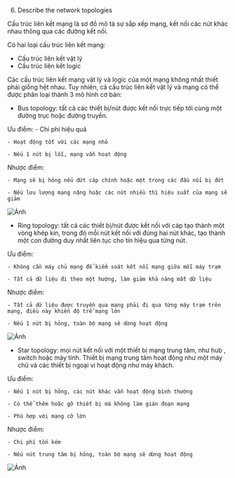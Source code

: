 06. Describe the network topologies

Cấu trúc liên kết mạng là sơ đồ mô tả sự sắp xếp mạng, kết nối các nút khác nhau  thông qua các đường kết nối. 

Có hai loại cấu trúc liên kết mạng:
- Cấu trúc liên kết vật lý
- Cấu trúc liên kết logic

Các cấu trúc liên kết mạng vật lý và logic của một mạng không nhất thiết phải giống hệt nhau. Tuy nhiên, cả cấu trúc liên kết vật lý và mạng có thể được phân loại thành 3 mô hình cơ bản:
- Bus topology: tất cả các thiết bị/nút được kết nối trực tiếp tới cùng một đường trục hoặc đường truyền.

 Ưu điểm:
	- Chi phí hiệu quả
	
	- Hoạt động tốt với các mạng nhỏ
	
	- Nếu 1 nút bị lỗi, mạng vẫn hoạt động

 Nhược điểm:
 
	- Mạng sẽ bị hỏng nếu đứt cáp chính hoặc một trong các đầu nối bị đứt
	
	- Nếu lưu lượng mạng nặng hoặc các nút nhiều thì hiệu suất của mạng sẽ giảm

![Ảnh](https://upload.wikimedia.org/wikipedia/commons/4/47/BusNetwork.svg)

- Ring topology: tất cả các thiết bị/nút được kết nối với cáp tạo thành một vòng khép kín, trong đó mỗi nút kết nối với đúng hai nút khác, tạo thành một con đường duy nhất liên tục cho tín hiệu qua từng nút.
 
 Ưu điểm:
 
	- Không cần máy chủ mạng để kiểm soát kết nối mạng giữa mỗi máy trạm
	
	- Tất cả dữ liệu đi theo một hướng, làm giảm khả năng mất dữ liệu

 Nhược điểm:

	- Tất cả dữ liệu được truyền qua mạng phải đi qua từng máy trạm trên mạng, điều này khiến độ trễ mạng lớn
	
	- Nếu 1 nút bị hỏng, toàn bộ mạng sẽ dừng hoạt động

![Ảnh](https://upload.wikimedia.org/wikipedia/commons/d/db/NetworkTopology-Ring.png)

- Star topology: mọi nút kết nối với một thiết bị mạng trung tâm, như hub , switch hoặc máy tính. Thiết bị mạng trung tâm hoạt động như một máy chủ và các thiết bị ngoại vi hoạt động như máy khách.
 
 Ưu điểm:
	
	- Nếu 1 nút bị hỏng, các nút khác vẫn hoạt động bình thường
	
	- Có thể thêm hoặc gỡ thiết bị mà không làm gián đoạn mạng
	
	- Phù hợp với mạng cỡ lớn

 Nhược điểm:
 
	- Chi phí tốn kém
	
	- Nếu nút trung tâm bị hỏng, toàn bộ mạng sẽ dừng hoạt động

![Ảnh](https://upload.wikimedia.org/wikipedia/commons/thumb/d/d0/StarNetwork.svg/527px-StarNetwork.svg.png)